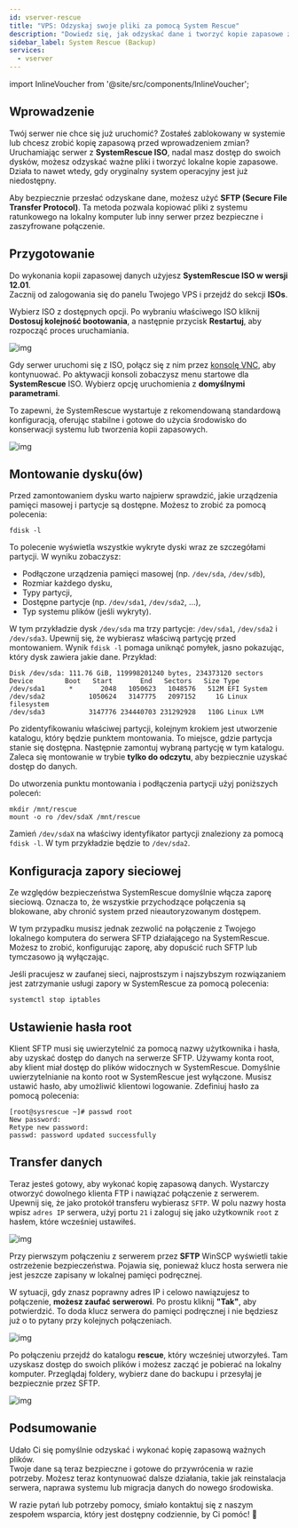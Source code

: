 ```yaml
---
id: vserver-rescue
title: "VPS: Odzyskaj swoje pliki za pomocą System Rescue"
description: "Dowiedz się, jak odzyskać dane i tworzyć kopie zapasowe z nieuruchamiającego się serwera za pomocą SystemRescue ISO w bezpieczny sposób → Sprawdź teraz"
sidebar_label: System Rescue (Backup)
services:
  - vserver
---
```


import InlineVoucher from '@site/src/components/InlineVoucher';

## Wprowadzenie

Twój serwer nie chce się już uruchomić? Zostałeś zablokowany w systemie lub chcesz zrobić kopię zapasową przed wprowadzeniem zmian?  
Uruchamiając serwer z **SystemRescue ISO**, nadal masz dostęp do swoich dysków, możesz odzyskać ważne pliki i tworzyć lokalne kopie zapasowe. Działa to nawet wtedy, gdy oryginalny system operacyjny jest już niedostępny.

Aby bezpiecznie przesłać odzyskane dane, możesz użyć **SFTP (Secure File Transfer Protocol)**. Ta metoda pozwala kopiować pliki z systemu ratunkowego na lokalny komputer lub inny serwer przez bezpieczne i zaszyfrowane połączenie.

<InlineVoucher />

## Przygotowanie

Do wykonania kopii zapasowej danych użyjesz **SystemRescue ISO w wersji 12.01**.  
Zacznij od zalogowania się do panelu Twojego VPS i przejdź do sekcji **ISOs**.

Wybierz ISO z dostępnych opcji. Po wybraniu właściwego ISO kliknij **Dostosuj kolejność bootowania**, a następnie przycisk **Restartuj**, aby rozpocząć proces uruchamiania.

![img](https://screensaver01.zap-hosting.com/index.php/s/pGXka7wkrsBe9XY/preview)

Gdy serwer uruchomi się z ISO, połącz się z nim przez [konsolę VNC](vserver-vnc.md), aby kontynuować. Po aktywacji konsoli zobaczysz menu startowe dla **SystemRescue** ISO. Wybierz opcję uruchomienia z **domyślnymi parametrami**.

To zapewni, że SystemRescue wystartuje z rekomendowaną standardową konfiguracją, oferując stabilne i gotowe do użycia środowisko do konserwacji systemu lub tworzenia kopii zapasowych.

![img](https://screensaver01.zap-hosting.com/index.php/s/sw4jLc5AxwtMT5P/preview)

## Montowanie dysku(ów)

Przed zamontowaniem dysku warto najpierw sprawdzić, jakie urządzenia pamięci masowej i partycje są dostępne. Możesz to zrobić za pomocą polecenia:

```
fdisk -l
```

To polecenie wyświetla wszystkie wykryte dyski wraz ze szczegółami partycji. W wyniku zobaczysz:

- Podłączone urządzenia pamięci masowej (np. `/dev/sda`, `/dev/sdb`),
- Rozmiar każdego dysku,
- Typy partycji,
- Dostępne partycje (np. `/dev/sda1`, `/dev/sda2`, …),
- Typ systemu plików (jeśli wykryty).

W tym przykładzie dysk `/dev/sda` ma trzy partycje: `/dev/sda1`, `/dev/sda2` i `/dev/sda3`. Upewnij się, że wybierasz właściwą partycję przed montowaniem. Wynik `fdisk -l` pomaga uniknąć pomyłek, jasno pokazując, który dysk zawiera jakie dane. Przykład:

```
Disk /dev/sda: 111.76 GiB, 119998201240 bytes, 234373120 sectors
Device        Boot   Start       End   Sectors   Size Type
/dev/sda1      *       2048   1050623   1048576   512M EFI System
/dev/sda2           1050624   3147775   2097152     1G Linux filesystem
/dev/sda3           3147776 234440703 231292928   110G Linux LVM
```

Po zidentyfikowaniu właściwej partycji, kolejnym krokiem jest utworzenie katalogu, który będzie punktem montowania. To miejsce, gdzie partycja stanie się dostępna. Następnie zamontuj wybraną partycję w tym katalogu. Zaleca się montowanie w trybie **tylko do odczytu**, aby bezpiecznie uzyskać dostęp do danych.

Do utworzenia punktu montowania i podłączenia partycji użyj poniższych poleceń:

```
mkdir /mnt/rescue
mount -o ro /dev/sdaX /mnt/rescue
```

Zamień `/dev/sdaX` na właściwy identyfikator partycji znaleziony za pomocą `fdisk -l`. W tym przykładzie będzie to `/dev/sda2`.

## Konfiguracja zapory sieciowej

Ze względów bezpieczeństwa SystemRescue domyślnie włącza zaporę sieciową. Oznacza to, że wszystkie przychodzące połączenia są blokowane, aby chronić system przed nieautoryzowanym dostępem.

W tym przypadku musisz jednak zezwolić na połączenie z Twojego lokalnego komputera do serwera SFTP działającego na SystemRescue. Możesz to zrobić, konfigurując zaporę, aby dopuścić ruch SFTP lub tymczasowo ją wyłączając.

Jeśli pracujesz w zaufanej sieci, najprostszym i najszybszym rozwiązaniem jest zatrzymanie usługi zapory w SystemRescue za pomocą polecenia:

```
systemctl stop iptables
```

## Ustawienie hasła root

Klient SFTP musi się uwierzytelnić za pomocą nazwy użytkownika i hasła, aby uzyskać dostęp do danych na serwerze SFTP. Używamy konta root, aby klient miał dostęp do plików widocznych w SystemRescue. Domyślnie uwierzytelnianie na konto root w SystemRescue jest wyłączone. Musisz ustawić hasło, aby umożliwić klientowi logowanie. Zdefiniuj hasło za pomocą polecenia:

```
[root@sysrescue ~]# passwd root
New password:
Retype new password:
passwd: password updated successfully
```

## Transfer danych

Teraz jesteś gotowy, aby wykonać kopię zapasową danych. Wystarczy otworzyć dowolnego klienta FTP i nawiązać połączenie z serwerem. Upewnij się, że jako protokół transferu wybierasz `SFTP`. W polu nazwy hosta wpisz `adres IP` serwera, użyj portu `21` i zaloguj się jako użytkownik `root` z hasłem, które wcześniej ustawiłeś.

![img](https://screensaver01.zap-hosting.com/index.php/s/armZ9db3nXsJW2o/download)

Przy pierwszym połączeniu z serwerem przez **SFTP** WinSCP wyświetli takie ostrzeżenie bezpieczeństwa. Pojawia się, ponieważ klucz hosta serwera nie jest jeszcze zapisany w lokalnej pamięci podręcznej.

W sytuacji, gdy znasz poprawny adres IP i celowo nawiązujesz to połączenie, **możesz zaufać serwerowi**. Po prostu kliknij **"Tak"**, aby potwierdzić. To doda klucz serwera do pamięci podręcznej i nie będziesz już o to pytany przy kolejnych połączeniach.

![img](https://screensaver01.zap-hosting.com/index.php/s/y5353jyzky67LxB/preview)

Po połączeniu przejdź do katalogu **rescue**, który wcześniej utworzyłeś. Tam uzyskasz dostęp do swoich plików i możesz zacząć je pobierać na lokalny komputer. Przeglądaj foldery, wybierz dane do backupu i przesyłaj je bezpiecznie przez SFTP.

![img](https://screensaver01.zap-hosting.com/index.php/s/QiS4wiTWXx6g8aT/download)

## Podsumowanie

Udało Ci się pomyślnie odzyskać i wykonać kopię zapasową ważnych plików.  
Twoje dane są teraz bezpieczne i gotowe do przywrócenia w razie potrzeby. Możesz teraz kontynuować dalsze działania, takie jak reinstalacja serwera, naprawa systemu lub migracja danych do nowego środowiska.

W razie pytań lub potrzeby pomocy, śmiało kontaktuj się z naszym zespołem wsparcia, który jest dostępny codziennie, by Ci pomóc! 🙂

<InlineVoucher />